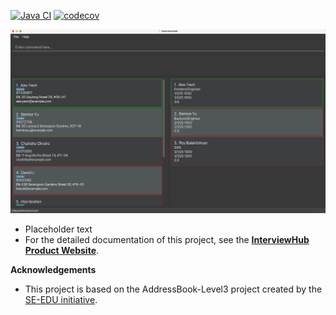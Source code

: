 [![Java CI](https://github.com/AY2324S1-CS2103T-T11-2/tp/actions/workflows/gradle.yml/badge.svg?branch=master)](https://github.com/AY2324S1-CS2103T-T11-2/tp/actions/workflows/gradle.yml)
[![codecov](https://codecov.io/gh/AY2324S1-CS2103T-T11-2/tp/graph/badge.svg?token=1IoaWm9UaE)](https://app.codecov.io/gh/AY2324S1-CS2103T-T11-2/tp/tree/master)

![Ui](docs/images/Ui.png)

* Placeholder text
* For the detailed documentation of this project, see the **[InterviewHub Product Website](https://se-education.org/addressbook-level3)**.

**Acknowledgements**
* This project is based on the AddressBook-Level3 project created by the [SE-EDU initiative](https://se-education.org).
